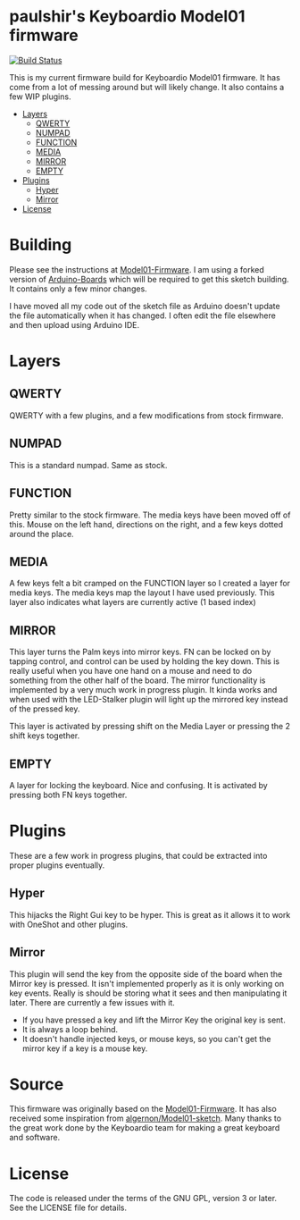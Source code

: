 # paulshir's Keyboardio Model01 firmware
[![Build Status](https://travis-ci.org/paulshir/Model01-Firmware.svg?branch=paulshir)](https://travis-ci.org/paulshir/Model01-firmware)

This is my current firmware build for Keyboardio Model01 firmware. It has come from a lot of messing around but will likely change. It also contains a few WIP plugins.

* [Layers](#layers)
  * [QWERTY](#qwerty)
  * [NUMPAD](#numpad)
  * [FUNCTION](#function)
  * [MEDIA](#media)
  * [MIRROR](#mirror)
  * [EMPTY](#empty)
* [Plugins](#plugins)
  * [Hyper](#hyper)
  * [Mirror](#mirror)
* [License](#license)

# Building
Please see the instructions at [Model01-Firmware](https://github.com/keyboardio/Model01-Firmware). I am using a forked version of [Arduino-Boards](https://github.com/paulshir/Keyboardio-Arduino-Boards) which will be required to get this sketch building. It contains only a few minor changes.

I have moved all my code out of the sketch file as Arduino doesn't update the file automatically when it has changed. I often edit the file elsewhere and then upload using Arduino IDE.

# Layers
## QWERTY
QWERTY with a few plugins, and a few modifications from stock firmware.

## NUMPAD
This is a standard numpad. Same as stock.

## FUNCTION
Pretty similar to the stock firmware. The media keys have been moved off of this. Mouse on the left hand, directions on the right, and a few keys dotted around the place.

## MEDIA
A few keys felt a bit cramped on the FUNCTION layer so I created a layer for media keys. The media keys map the layout I have used previously. This layer also indicates what layers are currently active (1 based index)

## MIRROR
This layer turns the Palm keys into mirror keys. FN can be locked on by tapping control, and control can be used by holding the key down. This is really useful when you have one hand on a mouse and need to do something from the other half of the board. The mirror functionality is implemented by a very much work in progress plugin. It kinda works and when used with the LED-Stalker plugin will light up the mirrored key instead of the pressed key.

This layer is activated by pressing shift on the Media Layer or pressing the 2 shift keys together.

## EMPTY
A layer for locking the keyboard. Nice and confusing. It is activated by pressing both FN keys together.

# Plugins
These are a few work in progress plugins, that could be extracted into proper plugins eventually.

## Hyper
This hijacks the Right Gui key to be hyper. This is great as it allows it to work with OneShot and other plugins.

## Mirror
This plugin will send the key from the opposite side of the board when the Mirror key is pressed. It isn't implemented properly as it is only working on key events. Really is should be storing what it sees and then manipulating it later. There are currently a few issues with it.

* If you have pressed a key and lift the Mirror Key the original key is sent.
* It is always a loop behind.
* It doesn't handle injected keys, or mouse keys, so you can't get the mirror key if a key is a mouse key.

# Source
This firmware was originally based on the [Model01-Firmware](https://github.com/keyboardio/Model01-Firmware). It has also received some inspiration from [algernon/Model01-sketch](https://github.com/algernon/Model01-sketch). Many thanks to the great work done by the Keyboardio team for making a great keyboard and software.

# License
The code is released under the terms of the GNU GPL, version 3 or later. See the
LICENSE file for details.
